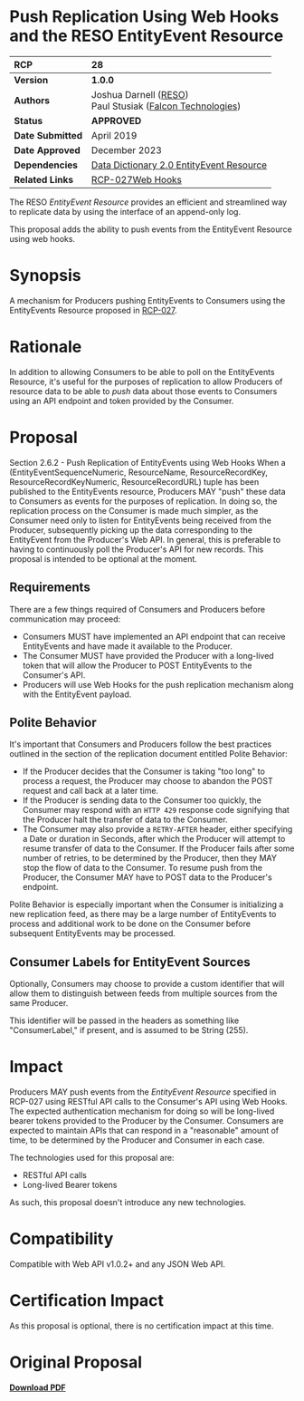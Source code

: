# Push Replication Using Web Hooks and the RESO EntityEvent Resource

| **RCP** | 28 |
| :--- | :--- |
| **Version** | **1.0.0** |
| **Authors** | Joshua Darnell ([RESO](mailto:josh@reso.org))<br />Paul Stusiak ([Falcon Technologies](pstusiak@falcontechnologies.com)) | 
| **Status** | **APPROVED** |
| **Date Submitted** | April 2019 |
| **Date Approved** | December 2023 |
| **Dependencies** | [Data Dictionary 2.0 EntityEvent Resource](https://ddwiki.reso.org/display/DDW20/EntityEvent+Resource) |
| **Related Links** | [RCP-027](https://github.com/RESOStandards/transport/blob/45-migrate-rcp-027-from-confluence/entity-events.md)[Web Hooks](https://en.wikipedia.org/wiki/Webhook) |

The RESO _EntityEvent Resource_ provides an efficient and streamlined way to replicate data by using the interface of an append-only log.

This proposal adds the ability to push events from the EntityEvent Resource using web hooks.

# Synopsis
A mechanism for Producers pushing EntityEvents to Consumers using the EntityEvents Resource proposed in [RCP-027](https://raw.githubusercontent.com/RESOStandards/transport/45-migrate-rcp-027-from-confluence/entity-events.md).


# Rationale
In addition to allowing Consumers to be able to poll on the EntityEvents Resource, 
it's useful for the purposes of replication to allow Producers of resource data to be able to _push_ data about those events to 
Consumers using an API endpoint and token provided by the Consumer.

# Proposal
Section 2.6.2 - Push Replication of EntityEvents using Web Hooks
When a (EntityEventSequenceNumeric, ResourceName, ResourceRecordKey, ResourceRecordKeyNumeric, ResourceRecordURL) tuple has been published to the EntityEvents resource, Producers MAY "push" these data to Consumers as events for the purposes of replication. In doing so, the replication process on the Consumer is made much simpler, as the Consumer need only to listen for EntityEvents being received from the Producer, subsequently picking up the data corresponding to the EntityEvent from the Producer's Web API. In general, this is preferable to having to continuously poll the Producer's API for new records. This proposal is intended to be optional at the moment.

## Requirements
There are a few things required of Consumers and Producers before communication may proceed:
* Consumers MUST have implemented an API endpoint that can receive EntityEvents and have made it available to the Producer.
* The Consumer MUST have provided the Producer with a long-lived token that will allow the Producer to POST EntityEvents to the Consumer's API.
* Producers will use Web Hooks for the push replication mechanism along with the EntityEvent payload.

## Polite Behavior
It's important that Consumers and Producers follow the best practices outlined in the section of the replication document entitled Polite Behavior:
* If the Producer decides that the Consumer is taking "too long" to process a request, 
the Producer may choose to abandon the POST request and call back at a later time.
* If the Producer is sending data to the Consumer too quickly, the Consumer may respond with an `HTTP 429` response code signifying that the Producer halt the transfer of data to the Consumer.
* The Consumer may also provide a `RETRY-AFTER` header, either specifying a Date or duration in Seconds, after which the Producer will attempt to resume transfer of data to the Consumer.
If the Producer fails after some number of retries, to be determined by the Producer, then they MAY stop the flow of data to the Consumer. To resume push from the Producer, the Consumer MAY have to POST data to the Producer's endpoint.

Polite Behavior is especially important when the Consumer is initializing a new replication feed, 
as there may be a large number of EntityEvents to process and additional work to be done on the Consumer before subsequent 
EntityEvents may be processed. 

## Consumer Labels for EntityEvent Sources
Optionally, Consumers may choose to provide a custom identifier that will allow them to distinguish between feeds 
from multiple sources from the same Producer. 

This identifier will be passed in the headers as something like "ConsumerLabel," if present, and is assumed to be String (255).

# Impact
Producers MAY push events from the _EntityEvent Resource_ specified in RCP-027 using RESTful API calls to the Consumer's API using Web Hooks. The expected authentication mechanism for doing so will be long-lived bearer tokens provided to the Producer by the Consumer. Consumers are expected to maintain APIs that can respond in a "reasonable" amount of time, to be determined by the Producer and Consumer in each case.  

The technologies used for this proposal are:
* RESTful API calls
* Long-lived Bearer tokens

As such, this proposal doesn't introduce any new technologies.

# Compatibility
Compatible with Web API v1.0.2+ and any JSON Web API.

# Certification Impact
As this proposal is optional, there is no certification impact at this time. 

# Original Proposal
[**Download PDF**](https://github.com/RESOStandards/transport/files/9862869/RESOWebAPIRCP-RCP.-.WEBAPI-028.Push.Replication.from.the.EntityEvent.Resource-251022-181630.pdf)

